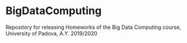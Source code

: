 # BigDataComputing
Repository for releasing Homeworks of the Big Data Computing course, University of Padova, A.Y. 2019/2020
